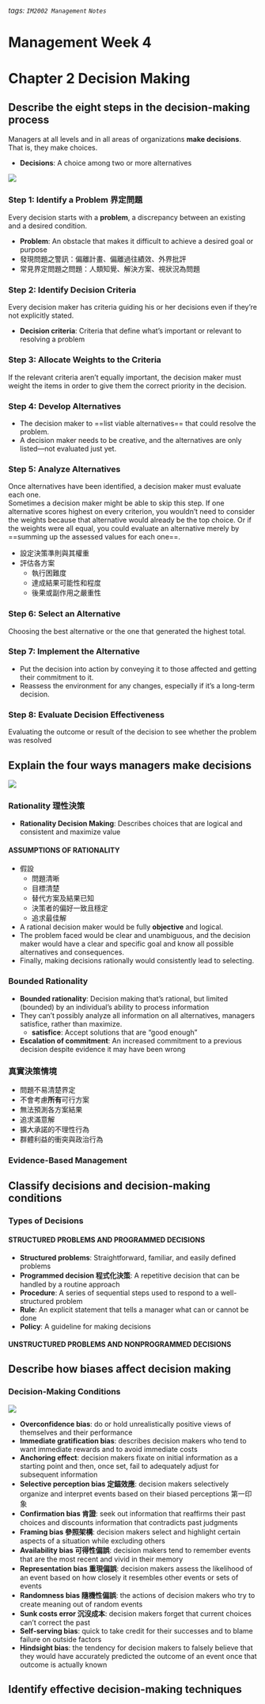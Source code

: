 ###### tags: `IM2002 Management` `Notes`
# Management Week 4
# Chapter 2 Decision Making
## Describe the eight steps in the decision-making process
Managers at all levels and in all areas of organizations **make decisions**. That is, they make choices. 
* **Decisions**: A choice among two or more alternatives

![](https://i.imgur.com/EhWZFBh.png)

### Step 1: Identify a Problem 界定問題
Every decision starts with a **problem**, a discrepancy between an existing and a desired condition.
* **Problem**: An obstacle that makes it difficult to achieve a desired goal or purpose
* 發現問題之警訊：偏離計畫、偏離過往績效、外界批評
* 常見界定問題之問題：人類知覺、解決方案、視狀況為問題

### Step 2: Identify Decision Criteria
Every decision maker has criteria guiding his or her decisions even if they’re not explicitly stated. 
* **Decision criteria**: Criteria that define what’s important or relevant to resolving a problem

### Step 3: Allocate Weights to the Criteria
If the relevant criteria aren’t equally important, the decision maker must weight the items in order to give them the correct priority in the decision. 

### Step 4: Develop Alternatives
* The decision maker to ==list viable alternatives== that could resolve the problem.
* A decision maker needs to be creative, and the alternatives are only listed—not evaluated just yet. 

### Step 5: Analyze Alternatives
Once alternatives have been identified, a decision maker must evaluate each one.   
Sometimes a decision maker might be able to skip this step. If one alternative scores highest on every criterion, you wouldn’t need to consider the weights because that alternative would already be the top choice. Or if the weights were all equal, you could evaluate an alternative merely by ==summing up the assessed values for each one==. 
* 設定決策準則與其權重
* 評估各方案
    * 執行困難度
    * 達成結果可能性和程度
    * 後果或副作用之嚴重性

### Step 6: Select an Alternative
Choosing the best alternative or the one that generated the highest total. 

### Step 7: Implement the Alternative
* Put the decision into action by conveying it to those affected and getting their commitment to it. 
* Reassess the environment for any changes, especially if it’s a long-term decision. 

### Step 8: Evaluate Decision Effectiveness
Evaluating the outcome or result of the decision to see whether the problem was resolved


## Explain the four ways managers make decisions
![](https://i.imgur.com/x8yBObo.png)
### Rationality 理性決策
* **Rationality Decision Making**: Describes choices that are logical and consistent and maximize value

#### ASSUMPTIONS OF RATIONALITY 
* 假設
    * 問題清晰
    * 目標清楚
    * 替代方案及結果已知
    * 決策者的偏好一致且穩定
    * 追求最佳解
* A rational decision maker would be fully **objective** and logical. 
* The problem faced would be clear and unambiguous, and the decision maker would have a clear and specific goal and know all possible alternatives and consequences. 
* Finally, making decisions rationally would consistently lead to selecting.

### Bounded Rationality
* **Bounded rationality**: Decision making that’s rational, but limited (bounded) by an individual’s ability to process information
* They can’t possibly analyze all information on all alternatives, managers satisfice, rather than maximize.
    * **satisfice**: Accept solutions that are “good enough”
* **Escalation of commitment**: An increased commitment to a previous decision despite evidence it may have been wrong

### 真實決策情境
* 問題不易清楚界定
* 不會考慮**所有**可行方案
* 無法預測各方案結果
* 追求滿意解
* 擴大承諾的不理性行為
* 群體利益的衝突與政治行為

### Evidence-Based Management


## Classify decisions and decision-making conditions
### Types of Decisions
#### STRUCTURED PROBLEMS AND PROGRAMMED DECISIONS
* **Structured problems**: Straightforward, familiar, and easily defined problems
* **Programmed decision 程式化決策**: A repetitive decision that can be handled by a routine approach
* **Procedure**: A series of sequential steps used to respond to a well-structured problem
* **Rule**: An explicit statement that tells a manager what can or cannot be done
* **Policy**: A guideline for making decisions
#### UNSTRUCTURED PROBLEMS AND NONPROGRAMMED DECISIONS


## Describe how biases affect decision making
### Decision-Making Conditions
![](https://i.imgur.com/hUKfEgU.png)
* **Overconfidence bias**: do or hold unrealistically positive views of themselves and their performance
* **Immediate gratification bias**: describes decision makers who tend to want immediate rewards and to avoid immediate costs
* **Anchoring effect**: decision makers fixate on initial information as a starting point and then, once set, fail to adequately adjust for subsequent information
* **Selective perception bias 定錨效應**: decision makers selectively organize and interpret events based on their biased perceptions 第一印象
* **Confirmation bias 肯證**: seek out information that reaffirms their past choices and discounts information that contradicts past judgments 
* **Framing bias 參照架構**: decision makers select and highlight certain aspects of a situation while excluding others
* **Availability bias 可得性偏誤**: decision makers tend to remember events that are the most recent and vivid in their memory
* **Representation bias 重現偏誤**: decision makers assess the likelihood of an event based on how closely it resembles other events or sets of events
* **Randomness bias 隨機性偏誤**: the actions of decision makers who try to create meaning out of random events
* **Sunk costs error 沉沒成本**: decision makers forget that current choices can’t correct the past
* **Self-serving bias**: quick to take credit for their successes and to blame failure on outside factors
* **Hindsight bias**: the tendency for decision makers to falsely believe that they would have accurately predicted the outcome of an event once that outcome is actually known


## Identify effective decision-making techniques